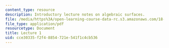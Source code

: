 ```yaml
---
content_type: resource
description: Introductory lecture notes on algebraic surfaces.
file: /media/https%3A/open-learning-course-data-rc.s3.amazonaws.com/18-727-topics-in-algebraic-geometry-algebraic-surfaces-spring-2008/cce30335f2f48854721e541f1c4cb536_lect1.pdf
file_type: application/pdf
resourcetype: Document
title: Lecture 1
uid: cce30335-f2f4-8854-721e-541f1c4cb536
---
```

